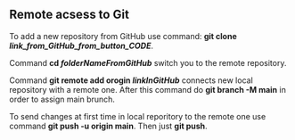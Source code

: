 ## Remote acsess to Git

To add a new repository from GitHub use command: **git clone _link_from_GitHub_from_button_CODE_**. 

Command **cd _folderNameFromGitHub_** switch you to the remote repository.

Command **git remote add orogin _linkInGitHub_** connects new local repository with a remote one. After this command do **git branch -M main** in order to assign main brunch.

To send changes at first time in local reporitory to the remote one use command **git push -u origin main**. Then just **git push**. 

